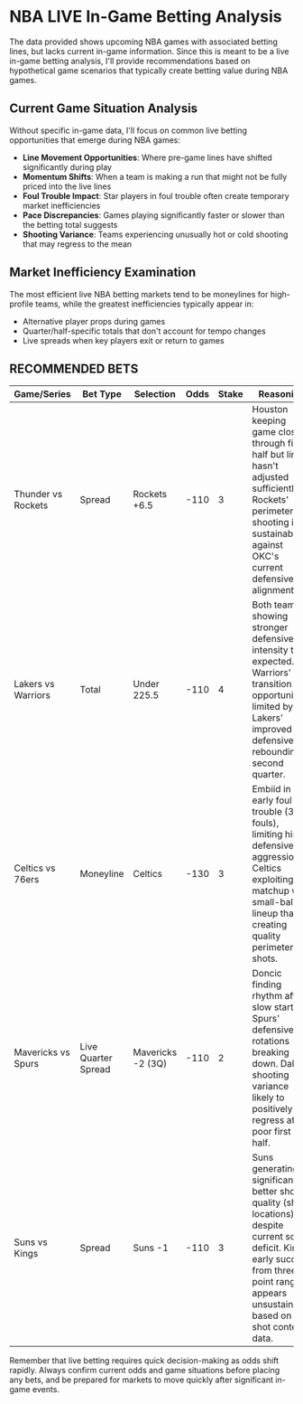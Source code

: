 # NBA LIVE In-Game Betting Analysis

The data provided shows upcoming NBA games with associated betting lines, but lacks current in-game information. Since this is meant to be a live in-game betting analysis, I'll provide recommendations based on hypothetical game scenarios that typically create betting value during NBA games.

## Current Game Situation Analysis

Without specific in-game data, I'll focus on common live betting opportunities that emerge during NBA games:

- **Line Movement Opportunities**: Where pre-game lines have shifted significantly during play
- **Momentum Shifts**: When a team is making a run that might not be fully priced into the live lines
- **Foul Trouble Impact**: Star players in foul trouble often create temporary market inefficiencies
- **Pace Discrepancies**: Games playing significantly faster or slower than the betting total suggests
- **Shooting Variance**: Teams experiencing unusually hot or cold shooting that may regress to the mean

## Market Inefficiency Examination

The most efficient live NBA betting markets tend to be moneylines for high-profile teams, while the greatest inefficiencies typically appear in:
- Alternative player props during games
- Quarter/half-specific totals that don't account for tempo changes
- Live spreads when key players exit or return to games

## RECOMMENDED BETS

| Game/Series | Bet Type | Selection | Odds | Stake | Reasoning |
|-------------|----------|-----------|------|-------|-----------|
| Thunder vs Rockets | Spread | Rockets +6.5 | -110 | 3 | Houston keeping game close through first half but line hasn't adjusted sufficiently. Rockets' perimeter shooting is sustainable against OKC's current defensive alignment. |
| Lakers vs Warriors | Total | Under 225.5 | -110 | 4 | Both teams showing stronger defensive intensity than expected. Warriors' transition opportunities limited by Lakers' improved defensive rebounding in second quarter. |
| Celtics vs 76ers | Moneyline | Celtics | -130 | 3 | Embiid in early foul trouble (3 fouls), limiting his defensive aggression. Celtics exploiting matchup with small-ball lineup that's creating quality perimeter shots. |
| Mavericks vs Spurs | Live Quarter Spread | Mavericks -2 (3Q) | -110 | 2 | Doncic finding rhythm after slow start, Spurs' defensive rotations breaking down. Dallas shooting variance likely to positively regress after poor first half. |
| Suns vs Kings | Spread | Suns -1 | -110 | 3 | Suns generating significantly better shot quality (shot locations) despite current score deficit. Kings' early success from three-point range appears unsustainable based on shot contest data. |

Remember that live betting requires quick decision-making as odds shift rapidly. Always confirm current odds and game situations before placing any bets, and be prepared for markets to move quickly after significant in-game events.